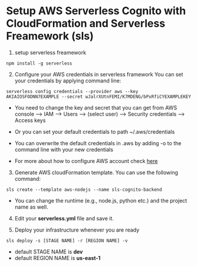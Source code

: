 # Setup AWS Serverless Cognito with CloudFormation and Serverless Freamework (sls)

1. setup serverless freamework
```
npm install -g serverless
```

2. Configure your AWS credentials in serverless framework
You can set your credentials by applying command line:
```
serverless config credentials --provider aws --key AKIAIOSFODNN7EXAMPLE --secret wJalrXUtnFEMI/K7MDENG/bPxRfiCYEXAMPLEKEY
```
- You need to change the key and secret that you can get from AWS console --> IAM --> Users --> (select user) --> Security credentials --> Access keys

- Or you can set your default credentials to path ~/.aws/credentials

- You can overwrite the default credentials in .aws by adding -o to the command line with your new credentials

 - For more about how to configure AWS account check [here](https://www.serverless.com/framework/docs/providers/aws/guide/credentials/)

3. Generate AWS cloudFormation template. You can use the following command:
```
sls create --template aws-nodejs --name sls-cognito-backend
```
- You can change the runtime (e.g., node.js, python etc.) and the project name as well.

4. Edit your **serverless.yml** file and save it.

5. Deploy your infrastructure whenever you are ready
```
sls deploy -s [STAGE NAME] -r [REGION NAME] -v
```
- default STAGE NAME is **dev**
- default REGION NAME is **us-east-1**